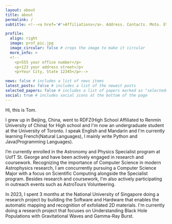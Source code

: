 ```yaml
---
layout: about
title: about
permalink: /
subtitle: <!--<a href='#'>Affiliations</a>. Address. Contacts. Moto. Etc.-->

profile:
  align: right
  image: prof_pic.jpg
  image_circular: false # crops the image to make it circular
  more_info: >
  <!--
    <p>555 your office number</p>
    <p>123 your address street</p>
    <p>Your City, State 12345</p>-->

news: false # includes a list of news items
latest_posts: false # includes a list of the newest posts
selected_papers: false # includes a list of papers marked as "selected={true}"
social: true # includes social icons at the bottom of the page
---
```

Hi, this is Tom.

I grew up in Beijing, China, went to RDFZ(High School Affiliated to Renmin University of China) for High school and I'm now an undergraduate student at the University of Toronto. I speak English and Mandarin and I'm currently learning French(Natural Languages), I mainly write Python and Java(Programming Languages).

I’m currently enrolled in the Astronomy and Physics Specialist program at UofT St. George and have been actively 
engaged in research and coursework. Recognizing the importance of Computer Science in modern Astrophysics research, I am concurrently 
pursuing a Computer Science Major with a focus on Scientific Computing alongside the Specialist program. Besides research and coursework, I'm also actively participating in outreach events such as AstroTours Volunteering.

In 2023, I spent 3 months at the National University of Singapore doing a research project by building the Software and Hardware that enables the automatic 
mapping and recognition of exfoliated 2D materials. I'm currently doing a research project that focuses on Understanding Black Hole Populations with Gravitational Waves and Gamma-Ray Burst.
